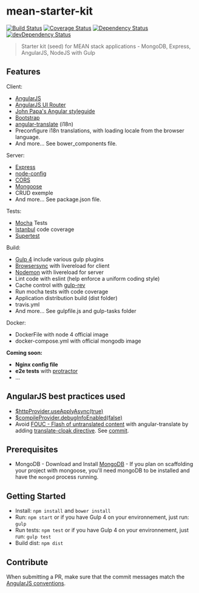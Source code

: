 # mean-starter-kit

[![Build Status](https://travis-ci.org/danivek/mean-starter-kit.svg?branch=master)](https://travis-ci.org/danivek/mean-starter-kit)
[![Coverage Status](https://coveralls.io/repos/danivek/mean-starter-kit/badge.svg?branch=master&service=github)](https://coveralls.io/github/danivek/mean-starter-kit?branch=master)
[![Dependency Status](https://david-dm.org/danivek/mean-starter-kit.svg)](https://david-dm.org/danivek/mean-starter-kit) [![devDependency Status](https://david-dm.org/danivek/mean-starter-kit/dev-status.svg)](https://david-dm.org/danivek/mean-starter-kit#info=devDependencies)

> Starter kit (seed) for MEAN stack applications - MongoDB, Express, AngularJS, NodeJS with Gulp

## Features
Client:
  - [AngularJS](https://angularjs.org/)
  - [AngularJS UI Router](https://github.com/angular-ui/ui-router)
  - [John Papa's Angular styleguide](https://github.com/johnpapa/angular-styleguide)
  - [Bootstrap](http://getbootstrap.com/)
  - [angular-translate](https://github.com/angular-translate/angular-translate) (i18n)
  - Preconfigure i18n translations, with loading locale from the browser language.
  - And more... See bower_components file.

Server:
  - [Express](http://www.http://expressjs.com/)
  - [node-config](https://github.com/lorenwest/node-config)
  - [CORS](https://github.com/expressjs/cors)
  - [Mongoose](http://mongoosejs.com/)
  - CRUD exemple
  - And more... See package.json file.

Tests:
  - [Mocha](https://mochajs.org/) Tests
  - [Istanbul](https://github.com/gotwarlost/istanbul) code coverage
  - [Supertest](https://github.com/visionmedia/supertest)

Build:
  - [Gulp 4](http://gulpjs.com/) include various gulp plugins
  - [Browsersync](http://www.browsersync.io/) with livereload for client
  - [Nodemon](http://nodemon.io/) with livereload for server
  - Lint code with eslint (help enforce a uniform coding style)
  - Cache control with [gulp-rev](https://github.com/sindresorhus/gulp-rev)
  - Run mocha tests with code coverage
  - Application distribution build (dist folder)
  - travis.yml
  - And more... See gulpfile.js and gulp-tasks folder

Docker:
  - DockerFile with node 4 official image
  - docker-compose.yml with official mongodb image

**Coming soon:**
  - **Nginx config file**
  - **e2e tests** with [protractor](http://www.protractortest.org/#/)
  - ...

## AngularJS best practices used

  - [$httpProvider.useApplyAsync(true)](http://blog.thoughtram.io/angularjs/2015/01/14/exploring-angular-1.3-speed-up-with-applyAsync.html)
  - [$compileProvider.debugInfoEnabled(false)](https://docs.angularjs.org/guide/production)
  - Avoid [FOUC - Flash of untranslated content](https://angular-translate.github.io/docs/#/guide/12_asynchronous-loading#asynchronous-loading_fouc---flash-of-untranslated-content) with angular-translate by adding [translate-cloak directive](https://angular-translate.github.io/docs/#/api/pascalprecht.translate.directive:translateCloak). See [commit](https://github.com/danivek/mean-starter-kit/commit/ae8099d9177e36322f97d30401ed1b81fffe222f).

## Prerequisites

  * MongoDB - Download and Install [MongoDB](http://www.mongodb.org/downloads) - If you plan on scaffolding your project with mongoose, you'll need mongoDB to be installed and have the `mongod` process running.

## Getting Started

- Install: `npm install` and `bower install`
- Run: `npm start` or if you have Gulp 4 on your environnement, just run: `gulp`
- Run tests: `npm test` or if you have Gulp 4 on your environnement, just run: `gulp test`
- Build dist: `npm dist`

## Contribute

When submitting a PR, make sure that the commit messages match the [AngularJS conventions](https://docs.google.com/document/d/1QrDFcIiPjSLDn3EL15IJygNPiHORgU1_OOAqWjiDU5Y/).
